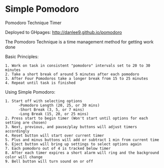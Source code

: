 Simple Pomodoro
=========================

Pomodoro Technique Timer

Deployed to GHpages: http://danlee9.github.io/pomodoro

The Pomodoro Technique is a time management method for getting work done

Basic Principles:

```
1. Work on task in consistent "pomodoro" intervals set to 20 to 30 minutes
2. Take a short break of around 5 minutes after each pomodoro
3. After Four Pomodoros take a longer break from 15 to 25 minutes
4. Repeat until task is finished
```

Using Simple Pomodoro:

```
1. Start off with selecting options
	  -Pomodoro Length (20, 25, or 30 mins)
	  -Short Break (3, 5, or 7 mins)
	  -Long Break (15, 20, or 25 mins)
2. Press start to begin timer (Won't start until options for each setting are chosen)
3. Next, previous, and pause/play buttons will adjust timers accordingly
4. Reset button will start over current timer
5. Plus and minus buttons will add or subtract 1 min from current time
6. Eject button will bring up settings to select options again
7. Each pomodoro out of 4 is tracked below timer
8. After each timer expires a short alarm will ring and the background color will change
9. Bell button will turn sound on or off
```